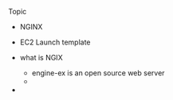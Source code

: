Topic
  - NGINX
  - EC2 Launch template
  
  - what is NGIX
    - engine-ex is an open source web server
    -   
  - 
